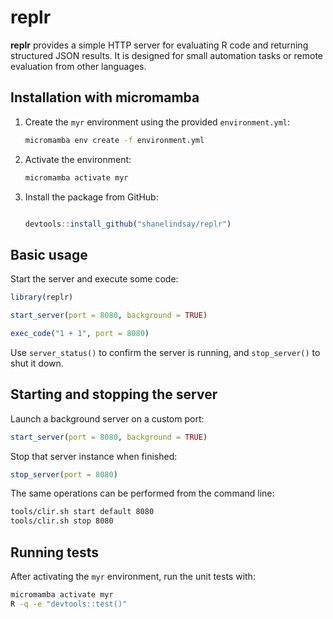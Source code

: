 # replr

**replr** provides a simple HTTP server for evaluating R code and returning structured JSON results. It is designed for small automation tasks or remote evaluation from other languages.

## Installation with micromamba

1. Create the `myr` environment using the provided `environment.yml`:
   ```bash
   micromamba env create -f environment.yml
   ```
2. Activate the environment:
   ```bash
   micromamba activate myr
   ```
3. Install the package from GitHub:
   ```R

   devtools::install_github("shanelindsay/replr")
   ```

## Basic usage

Start the server and execute some code:

```R
library(replr)

start_server(port = 8080, background = TRUE)

exec_code("1 + 1", port = 8080)
```

Use `server_status()` to confirm the server is running, and `stop_server()` to shut it down.

## Starting and stopping the server

Launch a background server on a custom port:

```R
start_server(port = 8080, background = TRUE)
```

Stop that server instance when finished:

```R
stop_server(port = 8080)
```

The same operations can be performed from the command line:

```bash
tools/clir.sh start default 8080
tools/clir.sh stop 8080
```

## Running tests

After activating the `myr` environment, run the unit tests with:

```bash
micromamba activate myr
R -q -e "devtools::test()"
```

